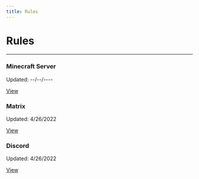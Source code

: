 ```yaml
---
title: Rules
---
```


# Rules

- - -

<div class="container">
  <div class="row">
    <div class="col">
      <div class="card margin-bottom--sm">
        <div class="card__header">
          <h3 class="text--primary">Minecraft Server</h3>
        </div>
        <div class="card__body">
          <p class="text--primary">
            Updated: --/--/----
          </p>
        </div>
        <div class="card__footer">
          <a class="button button--block button--primary" href="/rules/server">View</a>
        </div>
      </div>
    </div>
    <div class="col">
      <div class="card margin-bottom--sm">
        <div class="card__header">
          <h3 class="text--matrix">Matrix</h3>
        </div>
        <div class="card__body">
          <p class="text--matrix">
            Updated: 4/26/2022
          </p>
        </div>
        <div class="card__footer">
          <a class="button button--block button--matrix" href="/rules/matrix">View</a>
        </div>
      </div>
    </div>
    <div class="col">
      <div class="card margin-bottom--sm">
        <div class="card__header">
          <h3 class="text--discord">Discord</h3>
        </div>
        <div class="card__body">
          <p class="text--discord">
            Updated: 4/26/2022
          </p>
        </div>
        <div class="card__footer">
          <a class="button button--block button--discord" href="/rules/discord">View</a>
        </div>
      </div>
    </div>
  </div>
</div>
